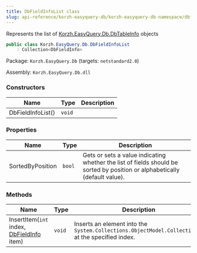 ```yaml
---
title: DbFieldInfoList class
slug: api-reference/korzh-easyquery-db/korzh-easyquery-db-namespace/dbfieldinfolist-class
---
```


Represents the list of [Korzh.EasyQuery.Db.DbTableInfo](//easyquery/docs/api-reference/korzh-easyquery-db/korzh-easyquery-db-namespace/dbtableinfo-class) objects
```csharp
public class Korzh.EasyQuery.Db.DbFieldInfoList
    : Collection<DbFieldInfo>

```
Package: `Korzh.EasyQuery.Db` (targets: `netstandard2.0`)

Assembly: `Korzh.EasyQuery.Db.dll`

### Constructors

| Name | Type | Description | 
| --- | --- | --- | 
| DbFieldInfoList() | `void` |  | 


### Properties

| Name | Type | Description | 
| --- | --- | --- | 
| SortedByPosition | `bool` | Gets or sets a value indicating whether the list of fields should be sorted by position or alphabetically (default value). | 


### Methods

| Name | Type | Description | 
| --- | --- | --- | 
| InsertItem(`int` index, [DbFieldInfo](//easyquery/docs/api-reference/korzh-easyquery-db/korzh-easyquery-db-namespace/dbfieldinfo-class) item) | `void` | Inserts an element into the `System.Collections.ObjectModel.Collection'1` at the specified index. |